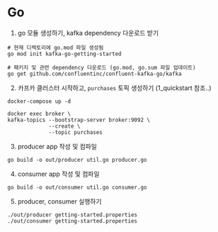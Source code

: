 Go
==

1) go 모듈 생성하기, kafka dependency 다운로드 받기
```
# 현재 디렉토리에 go.mod 파일 생성됨
go mod init kafka-go-getting-started  

# 패키지 및 관련 dependency 다운로드 (go.mod, go.sum 파일 업데이트)                     
go get github.com/confluentinc/confluent-kafka-go/kafka    
```

2) 카프카 클러스터 시작하고, `purchases` 토픽 생성하기 (1_quickstart 참조..)
```
docker-compose up -d 

docker exec broker \
kafka-topics --bootstrap-server broker:9092 \
             --create \
             --topic purchases
```

3) producer app 작성 및 컴파일
```
go build -o out/producer util.go producer.go
```

4) consumer app 작성 및 컴파일
```
go build -o out/consumer util.go consumer.go
```

5) producer, consumer 실행하기
```
./out/producer getting-started.properties
./out/consumer getting-started.properties 
```